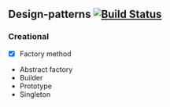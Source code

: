 ## Design-patterns [![Build Status](https://travis-ci.com/oshkola/design-patterns.svg?branch=master)](https://travis-ci.com/oshkola/design-patterns)



 ### Creational
  - [X] Factory method
  + Abstract factory
  + Builder
  + Prototype
  + Singleton
